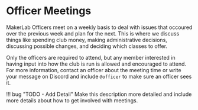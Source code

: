 # Officer Meetings

MakerLab Officers meet on a weekly basis to deal with issues that occoured over the previous week and plan for the next. This is where we discuss things like spending club money, making administrative decisions, discussing possible changes, and deciding which classes to offer. 

Only the officers are required to attend, but any member interested in having input into how the club is run is allowed and encouraged to attend. For more information, contact an officer about the meeting time or write your message on Discord and include `@officer` to make sure an officer sees it.

!!! bug "TODO - Add Detail"
    Make this description more detailed and include more details about how to get involved with meetings.